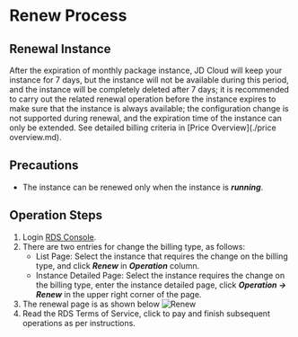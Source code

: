 # Renew Process
## Renewal Instance
After the expiration of monthly package instance, JD Cloud will keep your instance for 7 days, but the instance will not be available during this period, and the instance will be completely deleted after 7 days; it is recommended to carry out the related renewal operation before the instance expires to make sure that the instance is always available; the configuration change is not supported during renewal, and the expiration time of the instance can only be extended. See detailed billing criteria in [Price Overview](./price overview.md).

## Precautions
* The instance can be renewed only when the instance is ***running***. 

## Operation Steps
1. Login [RDS Console](https://rds-console.jdcloud.com/database).
2. There are two entries for change the billing type, as follows:
    * List Page: Select the instance that requires the change on the billing type, and click ***Renew*** in ***Operation*** column.
    * Instance Detailed Page: Select the instance requires the change on the billing type, enter the instance detailed page, click ***Operation -> Renew*** in the upper right corner of the page.
3. The renewal page is as shown below
![Renew](https://img1.jcloudcs.com/cms/fab1d66b-e027-41c7-bd1b-91ba6f7950f920180404134106.png)
4. Read the RDS Terms of Service, click to pay and finish subsequent operations as per instructions.
